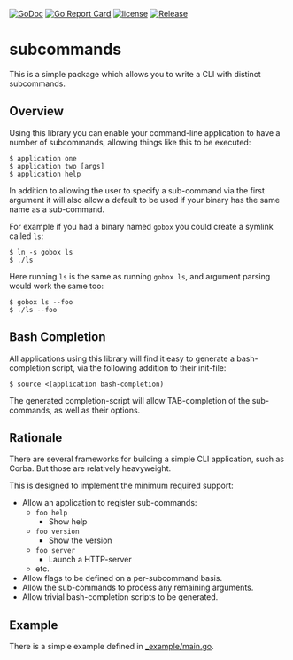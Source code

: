 [![GoDoc](https://godoc.org/github.com/skx/subcommands?status.svg)](http://godoc.org/github.com/skx/subcommands)
[![Go Report Card](https://goreportcard.com/badge/github.com/skx/subcommands)](https://goreportcard.com/report/github.com/skx/subcommands)
[![license](https://img.shields.io/github/license/skx/subcommands.svg)](https://github.com/skx/subcommands/blob/master/LICENSE)
[![Release](https://img.shields.io/github/release/skx/subcommands.svg)](https://github.com/skx/subcommands/releases/latest)


# subcommands

This is a simple package which allows you to write a CLI with distinct subcommands.


## Overview

Using this library you can enable your command-line application to have a number of subcommands, allowing things like this to be executed:

    $ application one
    $ application two [args]
    $ application help

In addition to allowing the user to specify a sub-command via the first argument it will also allow a default to be used if your binary has the same name as a sub-command.

For example if you had a binary named `gobox` you could create a symlink called `ls`:

    $ ln -s gobox ls
    $ ./ls

Here running `ls` is the same as running `gobox ls`, and argument parsing would work the same too:

    $ gobox ls --foo
    $ ./ls --foo


## Bash Completion

All applications using this library will find it easy to generate a bash-completion script, via the following addition to their init-file:

    $ source <(application bash-completion)

The generated completion-script will allow TAB-completion of the sub-commands, as well as their options.



## Rationale

There are several frameworks for building a simple CLI application, such as Corba.  But those are relatively heavyweight.

This is designed to implement the minimum required support:

* Allow an application to register sub-commands:
  * `foo help`
    * Show help
  * `foo version`
    * Show the version
  * `foo server`
    * Launch a HTTP-server
  * etc.
* Allow flags to be defined on a per-subcommand basis.
* Allow the sub-commands to process any remaining arguments.
* Allow trivial bash-completion scripts to be generated.


## Example

There is a simple example defined in [_example/main.go](_example/main.go).
